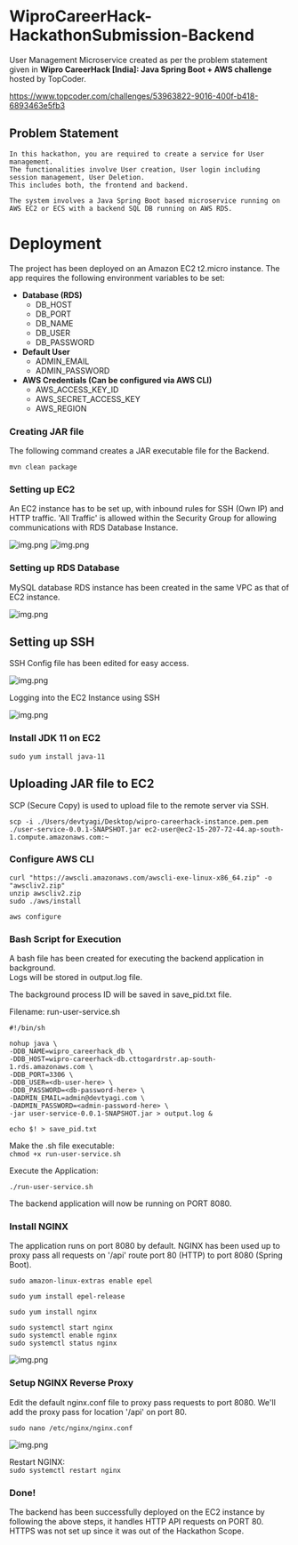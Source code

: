 # WiproCareerHack-HackathonSubmission-Backend

User Management Microservice created as per the problem statement given in **Wipro CareerHack [India]: Java Spring Boot + AWS challenge** hosted by TopCoder.

https://www.topcoder.com/challenges/53963822-9016-400f-b418-6893463e5fb3

## Problem Statement

```
In this hackathon, you are required to create a service for User management. 
The functionalities involve User creation, User login including session management, User Deletion. 
This includes both, the frontend and backend.

The system involves a Java Spring Boot based microservice running on AWS EC2 or ECS with a backend SQL DB running on AWS RDS.
```

# Deployment

The project has been deployed on an Amazon EC2 t2.micro instance.
The app requires the following environment variables to be set:
- **Database (RDS)**
    - DB_HOST
    - DB_PORT
    - DB_NAME
    - DB_USER
    - DB_PASSWORD
- **Default User**    
    - ADMIN_EMAIL
    - ADMIN_PASSWORD
- **AWS Credentials (Can be configured via AWS CLI)**
    - AWS_ACCESS_KEY_ID
    - AWS_SECRET_ACCESS_KEY
    - AWS_REGION
    
### Creating JAR file

The following command creates a JAR executable file for the Backend.  

```mvn clean package```

### Setting up EC2

An EC2 instance has to be set up, with inbound rules for SSH (Own IP) and HTTP traffic.
'All Traffic' is allowed within the Security Group for allowing communications with RDS Database Instance.

![img.png](screenshots/ec2backend.png)
![img.png](screenshots/inboound-rules.png)

### Setting up RDS Database

MySQL database RDS instance has been created in the same VPC as that of EC2 instance.

![img.png](screenshots/RDS.png)

## Setting up SSH

SSH Config file has been edited for easy access.

![img.png](screenshots/ssh-config.png)

Logging into the EC2 Instance using SSH

![img.png](screenshots/ssh-login.png)

### Install JDK 11 on EC2

```sudo yum install java-11```

## Uploading JAR file to EC2

SCP (Secure Copy) is used to upload file to the remote server via SSH.

```
scp -i ./Users/devtyagi/Desktop/wipro-careerhack-instance.pem.pem ./user-service-0.0.1-SNAPSHOT.jar ec2-user@ec2-15-207-72-44.ap-south-1.compute.amazonaws.com:~
```

### Configure AWS CLI

```
curl "https://awscli.amazonaws.com/awscli-exe-linux-x86_64.zip" -o "awscliv2.zip"
unzip awscliv2.zip
sudo ./aws/install
```

```aws configure```

### Bash Script for Execution

A bash file has been created for executing the backend application in background.   
Logs will be stored in output.log file.

The background process ID will be saved in save_pid.txt file.

Filename: run-user-service.sh

```aidl
#!/bin/sh

nohup java \
-DDB_NAME=wipro_careerhack_db \
-DDB_HOST=wipro-careerhack-db.cttogardrstr.ap-south-1.rds.amazonaws.com \
-DDB_PORT=3306 \
-DDB_USER=<db-user-here> \
-DDB_PASSWORD=<db-password-here> \
-DADMIN_EMAIL=admin@devtyagi.com \
-DADMIN_PASSWORD=<admin-password-here> \
-jar user-service-0.0.1-SNAPSHOT.jar > output.log & 

echo $! > save_pid.txt
```

Make the .sh file executable:   
```chmod +x run-user-service.sh```

Execute the Application:   

```./run-user-service.sh```

The backend application will now be running on PORT 8080.

### Install NGINX

The application runs on port 8080 by default. NGINX has been used up to proxy pass all requests on '/api' route port 80 (HTTP) to port 8080 (Spring Boot).

```sudo amazon-linux-extras enable epel```    

```sudo yum install epel-release```    

```sudo yum install nginx```

```
sudo systemctl start nginx
sudo systemctl enable nginx
sudo systemctl status nginx
```

![img.png](screenshots/nginx-status.png)

### Setup NGINX Reverse Proxy

Edit the default nginx.conf file to proxy pass requests to port 8080.
We'll add the proxy pass for location '/api' on port 80.

```sudo nano /etc/nginx/nginx.conf```

![img.png](screenshots/proxy-pass.png)

Restart NGINX:   
```sudo systemctl restart nginx```


### Done!

The backend has been successfully deployed on the EC2 instance by following the above steps, it handles HTTP API requests on PORT 80.    
HTTPS was not set up since it was out of the Hackathon Scope.